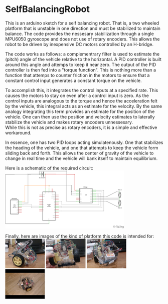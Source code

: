 # SelfBalancingRobot
This is an arduino sketch for a self balancing robot. 
That is, a two wheeled platform that is unstable in one direction and must be stabilized to maintain balance.
The code provides the nessesary stabilization through a single MPU6050 gyroscope and does not use of rotary encoders.
This allows the robot to be driven by inexpensive DC motors controlled by an H-bridge. 

The code works as follows: a complementrary filter is used to estimate the (pitch) angle of the vehicle relative to the horizontal. 
A PID controller is built around this angle and attemps to keep it near zero. 
The output of the PID controller is then fed into a "torque function". 
This is nothing more than a function that attemps to counter friction in the motors 
to ensure that a constant control input generates a constant torque on the vehicle.   

To accomplish this, it integrates the control inputs at a specified rate. 
This causes the motors to stay on even after a control input is zero.
As the control inputs are analogous to the torque and hence the acceleration felt by the vehicle, 
this integral acts as an estimate for the velocity.
By the same analogy integrating this term provides an estimate for the position of the vehicle. 
One can then use the position and velocity estimates to laterally stabilize the vehicle
and makes rotary encoders unnessesary.  
While this is not as precise as rotary encoders, it is a simple and effective workaround.  

In essence, one has two PID loops acting simulatenously. 
One that stabilizes the heading of the vehicle, and one that attempts to keep the vehicle form sliding back and forth.
This allows the center of gravity of the vehicle to change in real time and the vehicle will bank itself to maintain equilibrium.  

Here is a schematic of the required circuit:
<img src="https://raw.githubusercontent.com/RCmags/selfBalancingRobot/main/self_balacing_robot_schem.png" width = "75%"></img>

Finally, here are images of the kind of platform this code is intended for:  
<img src="https://raw.githubusercontent.com/RCmags/SelfBalancingRobot/main/images/side_view_res.jpg" width = "25%"></img>
<img src="https://raw.githubusercontent.com/RCmags/SelfBalancingRobot/main/images/bottom_view_res.jpg" width = "25%"></img>
<img src="https://raw.githubusercontent.com/RCmags/SelfBalancingRobot/main/images/top_view_res.jpg" width = "25%"></img>
<img src="https://raw.githubusercontent.com/RCmags/SelfBalancingRobot/main/images/balance_motion.gif" width = "25%"></img>
